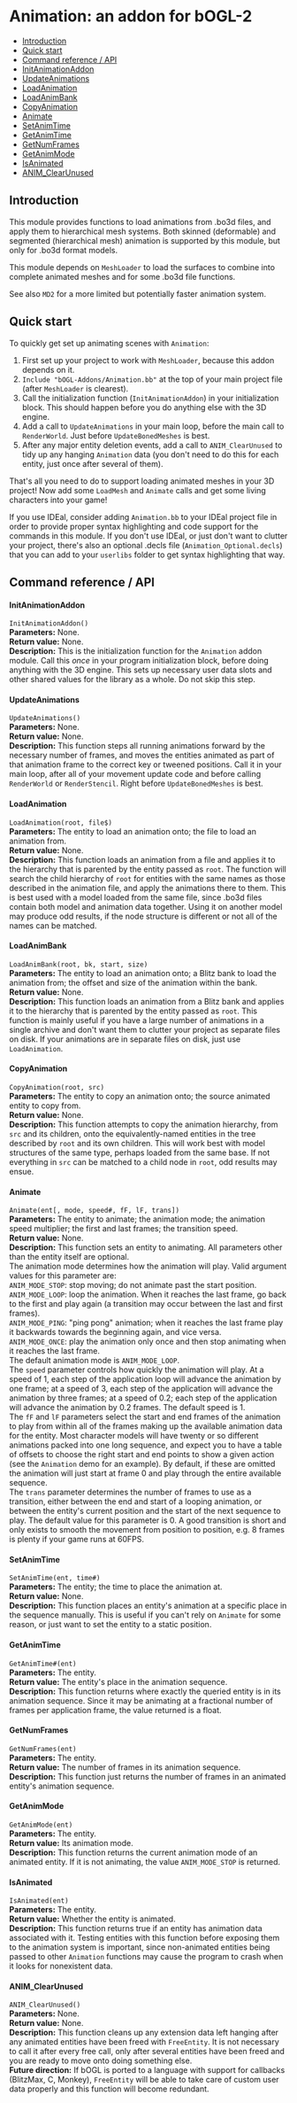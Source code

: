 
# Animation: an addon for bOGL-2 #

* [Introduction](#intro)
* [Quick start](#quickstart)
* [Command reference / API](#publicapi)
 * [InitAnimationAddon](#initf)
 * [UpdateAnimations](#updateanimations)
 * [LoadAnimation](#loadanimation)
 * [LoadAnimBank](#loadanimbank)
 * [CopyAnimation](#copyanimation)
 * [Animate](#animate)
 * [SetAnimTime](#setanimtime)
 * [GetAnimTime](#getanimtime)
 * [GetNumFrames](#getnumframes)
 * [GetAnimMode](#getanimmode)
 * [IsAnimated](#isanimated)
 * [ANIM_ClearUnused](#anim_clearunused)

## <span id="intro"/>Introduction ##

This module provides functions to load animations from .bo3d files, and apply them to hierarchical mesh systems. Both skinned (deformable) and segmented (hierarchical mesh) animation is supported by this module, but only for .bo3d format models.

This module depends on `MeshLoader` to load the surfaces to combine into complete animated meshes and for some .bo3d file functions.

See also `MD2` for a more limited but potentially faster animation system.

## <span id="quickstart"/>Quick start ##

To quickly get set up animating scenes with `Animation`:

1. First set up your project to work with `MeshLoader`, because this addon depends on it.
2. `Include "bOGL-Addons/Animation.bb"` at the top of your main project file (after `MeshLoader` is clearest).
3. Call the initialization function (`InitAnimationAddon`) in your initialization block. This should happen before you do anything else with the 3D engine.
4. Add a call to `UpdateAnimations` in your main loop, before the main call to `RenderWorld`. Just before `UpdateBonedMeshes` is best.
5. After any major entity deletion events, add a call to `ANIM_ClearUnused` to tidy up any hanging `Animation` data (you don't need to do this for each entity, just once after several of them).

That's all you need to do to support loading animated meshes in your 3D project! Now add some `LoadMesh` and `Animate` calls and get some living characters into your game!

If you use IDEal, consider adding `Animation.bb` to your IDEal project file in order to provide proper syntax highlighting and code support for the commands in this module. If you don't use IDEal, or just don't want to clutter your project, there's also an optional .decls file (`Animation_Optional.decls`) that you can add to your `userlibs` folder to get syntax highlighting that way.

## <span id="publicapi"/>Command reference / API ##

#### <span id="initf" />InitAnimationAddon ####
`InitAnimationAddon()`  
**Parameters:** None.  
**Return value:** None.  
**Description:** This is the initialization function for the `Animation` addon module. Call this *once* in your program initialization block, before doing anything with the 3D engine. This sets up necessary user data slots and other shared values for the library as a whole. Do not skip this step.  

#### <span id="updateanimations" />UpdateAnimations ####
`UpdateAnimations()`  
**Parameters:** None.  
**Return value:** None.  
**Description:** This function steps all running animations forward by the necessary number of frames, and moves the entities animated as part of that animation frame to the correct key or tweened positions. Call it in your main loop, after all of your movement update code and before calling `RenderWorld` or `RenderStencil`. Right before `UpdateBonedMeshes` is best.  

#### <span id="loadanimation" />LoadAnimation ####
`LoadAnimation(root, file$)`  
**Parameters:** The entity to load an animation onto; the file to load an animation from.  
**Return value:** None.  
**Description:** This function loads an animation from a file and applies it to the hierarchy that is parented by the entity passed as `root`. The function will search the child hierarchy of `root` for entities with the same names as those described in the animation file, and apply the animations there to them. This is best used with a model loaded from the same file, since .bo3d files contain both model and animation data together. Using it on another model may produce odd results, if the node structure is different or not all of the names can be matched.  

#### <span id="loadanimbank" />LoadAnimBank ####
`LoadAnimBank(root, bk, start, size)`  
**Parameters:** The entity to load an animation onto; a Blitz bank to load the animation from; the offset and size of the animation within the bank.  
**Return value:** None.  
**Description:** This function loads an animation from a Blitz bank and applies it to the hierarchy that is parented by the entity passed as `root`. This function is mainly useful if you have a large number of animations in a single archive and don't want them to clutter your project as separate files on disk. If your animations are in separate files on disk, just use `LoadAnimation`.  

#### <span id="copyanimation" />CopyAnimation ####
`CopyAnimation(root, src)`  
**Parameters:** The entity to copy an animation onto; the source animated entity to copy from.  
**Return value:** None.  
**Description:** This function attempts to copy the animation hierarchy, from `src` and its children, onto the equivalently-named entities in the tree described by `root` and its own children. This will work best with model structures of the same type, perhaps loaded from the same base. If not everything in `src` can be matched to a child node in `root`, odd results may ensue.  

#### <span id="animate" />Animate ####
`Animate(ent[, mode, speed#, fF, lF, trans])`  
**Parameters:** The entity to animate; the animation mode; the animation speed multiplier; the first and last frames; the transition speed.  
**Return value:** None.  
**Description:** This function sets an entity to animating. All parameters other than the entity itself are optional.  
The animation mode determines how the animation will play. Valid argument values for this parameter are:  
`ANIM_MODE_STOP`: stop moving; do not animate past the start position.  
`ANIM_MODE_LOOP`: loop the animation. When it reaches the last frame, go back to the first and play again (a transition may occur between the last and first frames).  
`ANIM_MODE_PING`: "ping pong" animation; when it reaches the last frame play it backwards towards the beginning again, and vice versa.  
`ANIM_MODE_ONCE`: play the animation only once and then stop animating when it reaches the last frame.  
The default animation mode is `ANIM_MODE_LOOP`.  
The `speed` parameter controls how quickly the animation will play. At a speed of 1, each step of the application loop will advance the animation by one frame; at a speed of 3, each step of the application will advance the animation by three frames; at a speed of 0.2; each step of the application will advance the animation by 0.2 frames. The default speed is 1.  
The `fF` and `lF` parameters select the start and end frames of the animation to play from within all of the frames making up the available animation data for the entity. Most character models will have twenty or so different animations packed into one long sequence, and expect you to have a table of offsets to choose the right start and end points to show a given action (see the `Animation` demo for an example). By default, if these are omitted the animation will just start at frame 0 and play through the entire available sequence.  
The `trans` parameter determines the number of frames to use as a transition, either between the end and start of a looping animation, or between the entity's current position and the start of the next sequence to play. The default value for this parameter is 0. A good transition is short and only exists to smooth the movement from position to position, e.g. 8 frames is plenty if your game runs at 60FPS.  

#### <span id="setanimtime" />SetAnimTime ####
`SetAnimTime(ent, time#)`  
**Parameters:** The entity; the time to place the animation at.  
**Return value:** None.  
**Description:** This function places an entity's animation at a specific place in the sequence manually. This is useful if you can't rely on `Animate` for some reason, or just want to set the entity to a static position.  

#### <span id="getanimtime" />GetAnimTime ####
`GetAnimTime#(ent)`  
**Parameters:** The entity.  
**Return value:** The entity's place in the animation sequence.  
**Description:** This function returns where exactly the queried entity is in its animation sequence. Since it may be animating at a fractional number of frames per application frame, the value returned is a float.  

#### <span id="getnumframes" />GetNumFrames ####
`GetNumFrames(ent)`  
**Parameters:** The entity.  
**Return value:** The number of frames in its animation sequence.  
**Description:** This function just returns the number of frames in an animated entity's animation sequence.  

#### <span id="getanimmode" />GetAnimMode ####
`GetAnimMode(ent)`  
**Parameters:** The entity.  
**Return value:** Its animation mode.  
**Description:** This function returns the current animation mode of an animated entity. If it is not animating, the value `ANIM_MODE_STOP` is returned.  

#### <span id="isanimated" />IsAnimated ####
`IsAnimated(ent)`  
**Parameters:** The entity.  
**Return value:** Whether the entity is animated.  
**Description:** This function returns true if an entity has animation data associated with it. Testing entities with this function before exposing them to the animation system is important, since non-animated entities being passed to other `Animation` functions may cause the program to crash when it looks for nonexistent data.  

#### <span id="anim_clearunused" />ANIM_ClearUnused ####
`ANIM_ClearUnused()`  
**Parameters:** None.  
**Return value:** None.  
**Description:** This function cleans up any extension data left hanging after any animated entities have been freed with `FreeEntity`. It is not necessary to call it after every free call, only after several entities have been freed and you are ready to move onto doing something else.  
**Future direction:** If bOGL is ported to a language with support for callbacks (BlitzMax, C, Monkey), `FreeEntity` will be able to take care of custom user data properly and this function will become redundant.  

